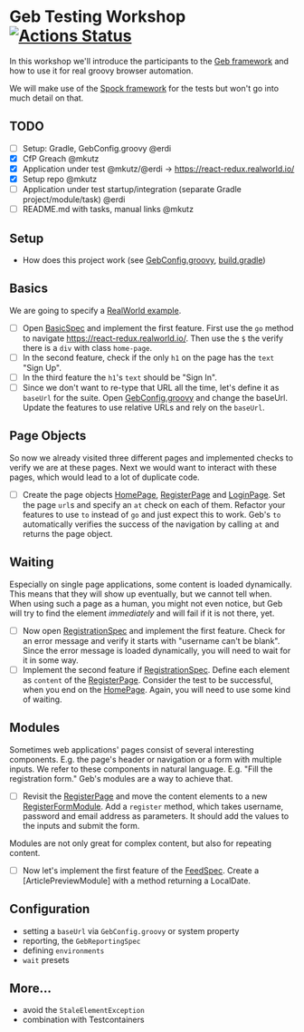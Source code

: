 # Geb Testing Workshop [![Actions Status](https://github.com/mkutz/geb-testing-workshop/workflows/CI/badge.svg)](https://github.com/mkutz/geb-testing-workshop/actions)

In this workshop we'll introduce the participants to the [Geb framework](https://gebish.org) and how to use it for real groovy browser automation.

We will make use of the [Spock framework](http://spockframework.org) for the tests but won't go into much detail on that.

## TODO

- [ ] Setup: Gradle, GebConfig.groovy @erdi
- [X] CfP Greach @mkutz
- [X] Application under test @mkutz/@erdi → https://react-redux.realworld.io/
- [X] Setup repo @mkutz
- [ ] Application under test startup/integration (separate Gradle project/module/task) @erdi
- [ ] README.md with tasks, manual links @mkutz

## Setup

- How does this project work (see [GebConfig.groovy](src/test/resources/GebConfig.groovy), [build.gradle](build.gradle))

## Basics

We are going to specify a [RealWorld example](https://github.com/gothinkster/realworld).

- [ ] Open [BasicSpec] and implement the first feature.
      First use the `go` method to navigate https://react-redux.realworld.io/.
      Then use the `$` the verify there is a `div` with class `home-page`.
- [ ] In the second feature, check if the only `h1` on the page has the `text` "Sign Up".
- [ ] In the third feature the `h1`'s `text` should be "Sign In".
- [ ] Since we don't want to re-type that URL all the time, let's define it as `baseUrl` for the suite.
      Open [GebConfig.groovy] and change the baseUrl.
      Update the features to use relative URLs and rely on the `baseUrl`.

## Page Objects

So now we already visited three different pages and implemented checks to verify we are at these pages.
Next we would want to interact with these pages, which would lead to a lot of duplicate code.

- [ ] Create the page objects [HomePage], [RegisterPage] and [LoginPage].
      Set the page `url`s and specify an `at` check on each of them.
      Refactor your features to use `to` instead of `go` and just expect this to work.
      Geb's `to` automatically verifies the success of the navigation by calling `at` and returns the page object.

## Waiting

Especially on single page applications, some content is loaded dynamically.
This means that they will show up eventually, but we cannot tell when.
When using such a page as a human, you might not even notice, but Geb will try to find the element _immediately_ and will fail if it is not there, yet.

- [ ] Now open [RegistrationSpec] and implement the first feature.
      Check for an error message and verify it starts with "username can't be blank".
      Since the error message is loaded dynamically, you will need to wait for it in some way.
- [ ] Implement the second feature if [RegistrationSpec].
      Define each element as `content` of the [RegisterPage].
      Consider the test to be successful, when you end on the [HomePage].
      Again, you will need to use some kind of waiting.

## Modules

Sometimes web applications' pages consist of several interesting components.
E.g. the page's header or navigation or a form with multiple inputs.
We refer to these components in natural language.
E.g. "Fill the registration form."
Geb's modules are a way to achieve that.

- [ ] Revisit the [RegisterPage] and move the content elements to a new [RegisterFormModule].
      Add a `register` method, which takes username, password and email address as parameters.
      It should add the values to the inputs and submit the form.

Modules are not only great for complex content, but also for repeating content.

- [ ] Now let's implement the first feature of the [FeedSpec].
      Create a [ArticlePreviewModule] with a method returning a LocalDate.

## Configuration

- setting a `baseUrl` via `GebConfig.groovy` or system property
- reporting, the `GebReportingSpec`
- defining `environments`
- `wait` presets

## More…

- avoid the `StaleElementException`
- combination with Testcontainers


[GebConfig.groovy]: <src/test/resources/GebConfig.groovy>
[BasicSpec]: <src/test/groovy/io/github/mkutz/gebtestingworkshop/BasicSpec.groovy>
[RegistrationSpec]: <src/test/groovy/io/github/mkutz/gebtestingworkshop/RegistrationSpec.groovy>
[HomePage]: <src/test/groovy/io/github/mkutz/gebtestingworkshop/HomePage.groovy>
[RegisterPage]: <src/test/groovy/io/github/mkutz/gebtestingworkshop/RegisterPage.groovy>
[LoginPage]: <src/test/groovy/io/github/mkutz/gebtestingworkshop/LoginPage.groovy>
[FeedSpec]: <src/test/groovy/io/github/mkutz/gebtestingworkshop/FeedSpec.groovy>
[RegisterFormModule]: <src/test/groovy/io/github/mkutz/gebtestingworkshop/RegisterFormModule.groovy>
[FeedSpec]: <src/test/groovy/io/github/mkutz/gebtestingworkshop/FeedSpec.groovy>